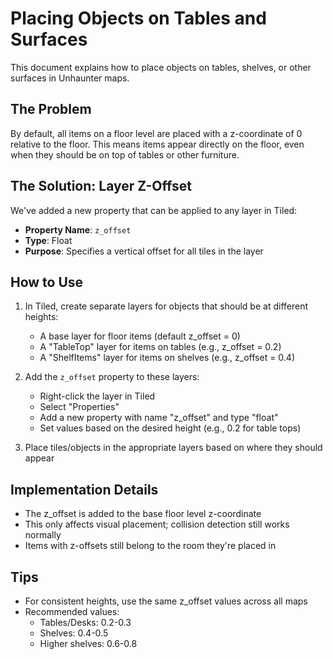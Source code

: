 # Placing Objects on Tables and Surfaces

This document explains how to place objects on tables, shelves, or other surfaces in Unhaunter maps.

## The Problem

By default, all items on a floor level are placed with a z-coordinate of 0 relative to the floor. This means items appear directly on the floor, even when they should be on top of tables or other furniture.

## The Solution: Layer Z-Offset

We've added a new property that can be applied to any layer in Tiled:

- **Property Name**: `z_offset`
- **Type**: Float
- **Purpose**: Specifies a vertical offset for all tiles in the layer

## How to Use

1. In Tiled, create separate layers for objects that should be at different heights:
   - A base layer for floor items (default z_offset = 0)
   - A "TableTop" layer for items on tables (e.g., z_offset = 0.2)
   - A "ShelfItems" layer for items on shelves (e.g., z_offset = 0.4)

2. Add the `z_offset` property to these layers:
   - Right-click the layer in Tiled
   - Select "Properties"
   - Add a new property with name "z_offset" and type "float"
   - Set values based on the desired height (e.g., 0.2 for table tops)

3. Place tiles/objects in the appropriate layers based on where they should appear

## Implementation Details

- The z_offset is added to the base floor level z-coordinate
- This only affects visual placement; collision detection still works normally
- Items with z-offsets still belong to the room they're placed in

## Tips

- For consistent heights, use the same z_offset values across all maps
- Recommended values:
  - Tables/Desks: 0.2-0.3
  - Shelves: 0.4-0.5
  - Higher shelves: 0.6-0.8